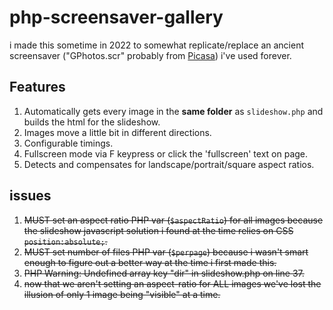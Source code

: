 # php-screensaver-gallery
i made this sometime in 2022 to somewhat replicate/replace an ancient screensaver ("GPhotos.scr" probably from [Picasa]([url](https://en.wikipedia.org/wiki/Picasa))) i've used forever.

## Features
1. Automatically gets every image in the **same folder** as `slideshow.php` and builds the html for the slideshow.
2. Images move a little bit in different directions.
3. Configurable timings.
4. Fullscreen mode via F keypress or click the 'fullscreen' text on page.
5. Detects and compensates for landscape/portrait/square aspect ratios.

## issues
1. ~~MUST set an aspect ratio PHP var (`$aspectRatio`) for all images because the slideshow javascript solution i found at the time relies on CSS `position:absolute;`.~~
2. ~~MUST set number of files PHP var (`$perpage`) because i wasn't smart enough to figure out a better way at the time i first made this.~~
3. ~~PHP Warning:  Undefined array key "dir" in slideshow.php on line 37.~~
4. ~~now that we aren't setting an aspect-ratio for ALL images we've lost the illusion of only 1 image being "visible" at a time.~~
